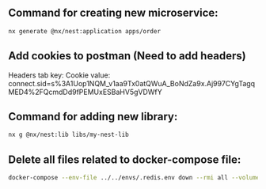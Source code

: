 ## Command for creating new microservice: 
```sh
nx generate @nx/nest:application apps/order
```

## Add cookies to postman (Need to add headers) 
Headers tab
key: Cookie
value: connect.sid=s%3A1Uop1NQM_v1aa9Tx0atQWuA_BoNdZa9x.Aj997CYgTagqMED4%2FQcmdDd9fPEMUxESBaHV5gVDWfY

## Command for adding new library: 
```sh
nx g @nx/nest:lib libs/my-nest-lib
```
## Delete all files related to docker-compose file: 
```sh
docker-compose --env-file ../../envs/.redis.env down --rmi all --volumes --remove-orphans
```
